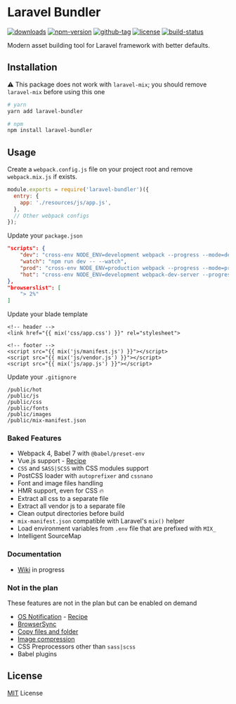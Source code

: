 # Laravel Bundler

[![downloads](https://badgen.net/npm/dt/laravel-bundler)](http://npm-stats.com/~packages/laravel-bundler)
[![npm-version](https://badgen.net/npm/v/laravel-bundler)](https://www.npmjs.com/package/laravel-bundler)
[![github-tag](https://badgen.net/github/tag/ankurk91/laravel-bundler)](https://github.com/ankurk91/laravel-bundler/)
[![license](https://badgen.net/github/license/ankurk91/laravel-bundler)](https://yarnpkg.com/en/package/laravel-bundler)
[![build-status](https://travis-ci.com/ankurk91/laravel-bundler.svg?branch=master)](https://travis-ci.com/ankurk91/laravel-bundler)

Modern asset building tool for Laravel framework with better defaults.

## Installation
:warning: This package does not work with `laravel-mix`; you should remove `laravel-mix` before using this one
```bash
# yarn
yarn add laravel-bundler

# npm
npm install laravel-bundler 
```

## Usage
Create a `webpack.config.js` file on your project root and remove `webpack.mix.js` if exists.
```js
module.exports = require('laravel-bundler')({
  entry: {
    app: './resources/js/app.js',
  },
  // Other webpack configs
});
```
Update your `package.json`
```json
"scripts": {
    "dev": "cross-env NODE_ENV=development webpack --progress --mode=development",
    "watch": "npm run dev -- --watch",
    "prod": "cross-env NODE_ENV=production webpack --progress --mode=production",
    "hot": "cross-env NODE_ENV=development webpack-dev-server --progress --hot"
},
"browserslist": [
    "> 2%"
]  
```
Update your blade template
```blade
<!-- header -->
<link href="{{ mix('css/app.css') }}" rel="stylesheet">

<!-- footer -->
<script src="{{ mix('js/manifest.js') }}"></script>
<script src="{{ mix('js/vendor.js') }}"></script>
<script src="{{ mix('js/app.js') }}"></script>
```
Update your `.gitignore`
```git exclude
/public/hot
/public/js
/public/css
/public/fonts
/public/images
/public/mix-manifest.json
```

### Baked Features
* Webpack 4, Babel 7 with `@babel/preset-env`
* Vue.js support - [Recipe](https://github.com/ankurk91/laravel-bundler/wiki/Vue.js-Recipe)
* `CSS` and `SASS|SCSS` with CSS modules support
* PostCSS loader with `autoprefixer` and `cssnano`
* Font and image files handling
* HMR support, even for CSS :fire:
* Extract all css to a separate file 
* Extract all vendor js to a separate file 
* Clean output directories before build
* `mix-manifest.json` compatible with Laravel's `mix()` helper
* Load environment variables from `.env` file that are prefixed with `MIX_`
* Intelligent SourceMap 

### Documentation
* [Wiki](https://github.com/ankurk91/laravel-bundler/wiki) in progress

### Not in the plan
These features are not in the plan but can be enabled on demand
* [OS Notification](https://github.com/Turbo87/webpack-notifier) - [Recipe](https://github.com/ankurk91/laravel-bundler/wiki/OS-Notification-Recipe)
* [BrowserSync](https://github.com/Va1/browser-sync-webpack-plugin) 
* [Copy files and folder](https://github.com/webpack-contrib/copy-webpack-plugin)
* [Image compression](https://github.com/vanwagonet/img-loader)
* CSS Preprocessors other than `sass|scss`
* Babel plugins

## License
[MIT](LICENSE.txt) License
